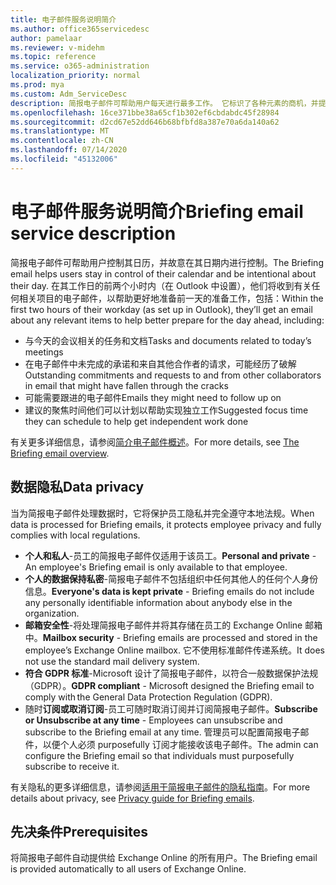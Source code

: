 ```yaml
---
title: 电子邮件服务说明简介
ms.author: office365servicedesc
author: pamelaar
ms.reviewer: v-midehm
ms.topic: reference
ms.service: o365-administration
localization_priority: normal
ms.prod: mya
ms.custom: Adm_ServiceDesc
description: 简报电子邮件可帮助用户每天进行最多工作。 它标识了各种元素的商机，并提供及时提醒。
ms.openlocfilehash: 16ce371bbe38a65cf1b302ef6cbdabdc45f28984
ms.sourcegitcommit: d2cd67e52dd646b68bfbfd8a387e70a6da140a62
ms.translationtype: MT
ms.contentlocale: zh-CN
ms.lasthandoff: 07/14/2020
ms.locfileid: "45132006"
---
```

# <a name="briefing-email-service-description"></a><span data-ttu-id="ad693-104">电子邮件服务说明简介</span><span class="sxs-lookup"><span data-stu-id="ad693-104">Briefing email service description</span></span>

<span data-ttu-id="ad693-105">简报电子邮件可帮助用户控制其日历，并故意在其日期内进行控制。</span><span class="sxs-lookup"><span data-stu-id="ad693-105">The Briefing email helps users stay in control of their calendar and be intentional about their day.</span></span> <span data-ttu-id="ad693-106">在其工作日的前两个小时内（在 Outlook 中设置），他们将收到有关任何相关项目的电子邮件，以帮助更好地准备前一天的准备工作，包括：</span><span class="sxs-lookup"><span data-stu-id="ad693-106">Within the first two hours of their workday (as set up in Outlook), they’ll get an email about any relevant items to help better prepare for the day ahead, including:</span></span>

* <span data-ttu-id="ad693-107">与今天的会议相关的任务和文档</span><span class="sxs-lookup"><span data-stu-id="ad693-107">Tasks and documents related to today’s meetings</span></span>
* <span data-ttu-id="ad693-108">在电子邮件中未完成的承诺和来自其他合作者的请求，可能经历了破解</span><span class="sxs-lookup"><span data-stu-id="ad693-108">Outstanding commitments and requests to and from other collaborators in email that might have fallen through the cracks</span></span>
* <span data-ttu-id="ad693-109">可能需要跟进的电子邮件</span><span class="sxs-lookup"><span data-stu-id="ad693-109">Emails they might need to follow up on</span></span>
* <span data-ttu-id="ad693-110">建议的聚焦时间他们可以计划以帮助实现独立工作</span><span class="sxs-lookup"><span data-stu-id="ad693-110">Suggested focus time they can schedule to help get independent work done</span></span>

<span data-ttu-id="ad693-111">有关更多详细信息，请参阅[简介电子邮件概述](https://docs.microsoft.com/Briefing/be-overview)。</span><span class="sxs-lookup"><span data-stu-id="ad693-111">For more details, see [The Briefing email overview](https://docs.microsoft.com/Briefing/be-overview).</span></span>

## <a name="data-privacy"></a><span data-ttu-id="ad693-112">数据隐私</span><span class="sxs-lookup"><span data-stu-id="ad693-112">Data privacy</span></span>

<span data-ttu-id="ad693-113">当为简报电子邮件处理数据时，它将保护员工隐私并完全遵守本地法规。</span><span class="sxs-lookup"><span data-stu-id="ad693-113">When data is processed for Briefing emails, it protects employee privacy and fully complies with local regulations.</span></span>

* <span data-ttu-id="ad693-114">**个人和私人**-员工的简报电子邮件仅适用于该员工。</span><span class="sxs-lookup"><span data-stu-id="ad693-114">**Personal and private** - An employee's Briefing email is only available to that employee.</span></span>
* <span data-ttu-id="ad693-115">**个人的数据保持私密**-简报电子邮件不包括组织中任何其他人的任何个人身份信息。</span><span class="sxs-lookup"><span data-stu-id="ad693-115">**Everyone's data is kept private** - Briefing emails do not include any personally identifiable information about anybody else in the organization.</span></span>
* <span data-ttu-id="ad693-116">**邮箱安全性**-将处理简报电子邮件并将其存储在员工的 Exchange Online 邮箱中。</span><span class="sxs-lookup"><span data-stu-id="ad693-116">**Mailbox security** - Briefing emails are processed and stored in the employee’s Exchange Online mailbox.</span></span> <span data-ttu-id="ad693-117">它不使用标准邮件传递系统。</span><span class="sxs-lookup"><span data-stu-id="ad693-117">It does not use the standard mail delivery system.</span></span>
* <span data-ttu-id="ad693-118">**符合 GDPR 标准**-Microsoft 设计了简报电子邮件，以符合一般数据保护法规（GDPR）。</span><span class="sxs-lookup"><span data-stu-id="ad693-118">**GDPR compliant** - Microsoft designed the Briefing email to comply with the General Data Protection Regulation (GDPR).</span></span>
* <span data-ttu-id="ad693-119">随时**订阅或取消订阅**-员工可随时取消订阅并订阅简报电子邮件。</span><span class="sxs-lookup"><span data-stu-id="ad693-119">**Subscribe or Unsubscribe at any time** - Employees can unsubscribe and subscribe to the Briefing email at any time.</span></span> <span data-ttu-id="ad693-120">管理员可以配置简报电子邮件，以便个人必须 purposefully 订阅才能接收该电子邮件。</span><span class="sxs-lookup"><span data-stu-id="ad693-120">The admin can configure the Briefing email so that individuals must purposefully subscribe to receive it.</span></span>

<span data-ttu-id="ad693-121">有关隐私的更多详细信息，请参阅[适用于简报电子邮件的隐私指南](https://docs.microsoft.com/Briefing/be-privacy)。</span><span class="sxs-lookup"><span data-stu-id="ad693-121">For more details about privacy, see [Privacy guide for Briefing emails](https://docs.microsoft.com/Briefing/be-privacy).</span></span>

## <a name="prerequisites"></a><span data-ttu-id="ad693-122">先决条件</span><span class="sxs-lookup"><span data-stu-id="ad693-122">Prerequisites</span></span>

<span data-ttu-id="ad693-123">将简报电子邮件自动提供给 Exchange Online 的所有用户。</span><span class="sxs-lookup"><span data-stu-id="ad693-123">The Briefing email is provided automatically to all users of Exchange Online.</span></span>